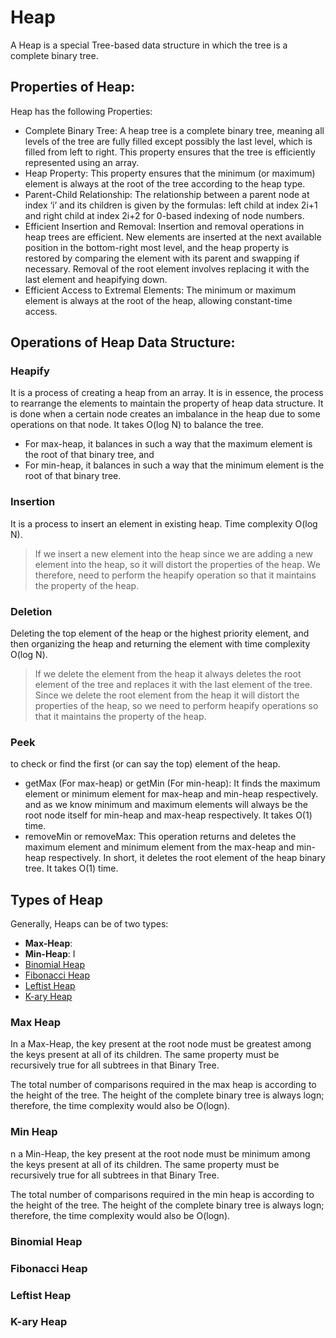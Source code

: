 # Heap
A Heap is a special Tree-based data structure in which the tree is a complete binary tree.

## Properties of Heap:
Heap has the following Properties:
* Complete Binary Tree: A heap tree is a complete binary tree, meaning all levels of the tree are fully filled except possibly the last level, which is filled from left to right. This property ensures that the tree is efficiently represented using an array.
* Heap Property: This property ensures that the minimum (or maximum) element is always at the root of the tree according to the heap type.
* Parent-Child Relationship: The relationship between a parent node at index ‘i’ and its children is given by the formulas: left child at index 2i+1 and right child at index 2i+2 for 0-based indexing of node numbers.
* Efficient Insertion and Removal: Insertion and removal operations in heap trees are efficient. New elements are inserted at the next available position in the bottom-right most level, and the heap property is restored by comparing the element with its parent and swapping if necessary. Removal of the root element involves replacing it with the last element and heapifying down. 
* Efficient Access to Extremal Elements: The minimum or maximum element is always at the root of the heap, allowing constant-time access.

## Operations of Heap Data Structure:

### Heapify
It is a process of creating a heap from an array. It is in essence, the process to rearrange the elements to maintain the property of heap data structure. It is done when a certain node creates an imbalance in the heap due to some operations on that node. It takes O(log N) to balance the tree.
* For max-heap, it balances in such a way that the maximum element is the root of that binary tree, and
* For min-heap, it balances in such a way that the minimum element is the root of that binary tree.

### Insertion
It is a process to insert an element in existing heap. Time complexity O(log N).

> If we insert a new element into the heap since we are adding a new element into the heap, so it will distort the properties of the heap. We therefore, need to perform the heapify operation so that it maintains the property of the heap.

### Deletion
Deleting the top element of the heap or the highest priority element, and then organizing the heap and returning the element with time complexity O(log N).

> If we delete the element from the heap it always deletes the root element of the tree and replaces it with the last element of the tree. Since we delete the root element from the heap it will distort the properties of the heap, so we need to perform heapify operations so that it maintains the property of the heap. 

### Peek
to check or find the first (or can say the top) element of the heap.

* getMax (For max-heap) or getMin (For min-heap): It finds the maximum element or minimum element for max-heap and min-heap respectively. and as we know minimum and maximum elements will always be the root node itself for min-heap and max-heap respectively. It takes O(1) time.
* removeMin or removeMax: This operation returns and deletes the maximum element and minimum element from the max-heap and min-heap respectively. In short, it deletes the root element of the heap binary tree. It takes O(1) time.

## Types of Heap
Generally, Heaps can be of two types:
* **Max-Heap**: 
* **Min-Heap**: I
* [Binomial Heap](https://www.geeksforgeeks.org/binomial-heap-2/)
* [Fibonacci Heap](https://www.geeksforgeeks.org/fibonacci-heap-set-1-introduction/)
* [Leftist Heap](https://www.geeksforgeeks.org/leftist-tree-leftist-heap/)
* [K-ary Heap](https://www.geeksforgeeks.org/k-ary-heap/?ref=lbp)

### Max Heap
In a Max-Heap, the key present at the root node must be greatest among the keys present at all of its children. The same property must be recursively true for all subtrees in that Binary Tree.

The total number of comparisons required in the max heap is according to the height of the tree. The height of the complete binary tree is always logn; therefore, the time complexity would also be O(logn).

### Min Heap
n a Min-Heap, the key present at the root node must be minimum among the keys present at all of its children. The same property must be recursively true for all subtrees in that Binary Tree.

The total number of comparisons required in the min heap is according to the height of the tree. The height of the complete binary tree is always logn; therefore, the time complexity would also be O(logn).

### Binomial Heap

### Fibonacci Heap

### Leftist Heap

### K-ary Heap